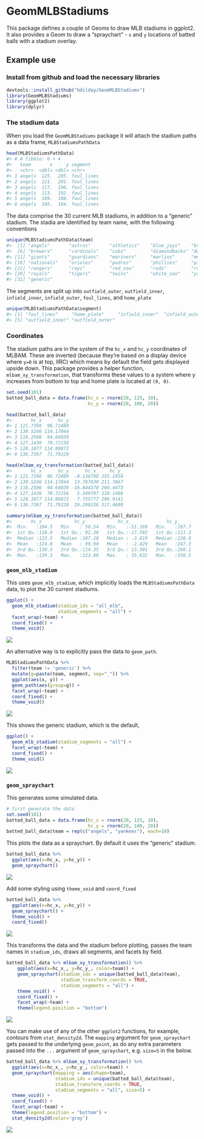 
<!-- README.md is generated from README.Rmd. Please edit that file -->

# GeomMLBStadiums

This package defines a couple of Geoms to draw MLB stadiums in ggplot2.
It also provides a Geom to draw a “spraychart” - `x` and `y` locations
of batted balls with a stadium overlay.

## Example use

### Install from github and load the necessary libraries

``` r
devtools::install_github("bdilday/GeomMLBStadiums")
library(GeomMLBStadiums)
library(ggplot2)
library(dplyr)
```

### The stadium data

When you load the `GeomMLBStadiums` package it will attach the stadium
paths as a data frame, `MLBStadiumsPathData`

``` r
head(MLBStadiumsPathData)
#> # A tibble: 6 × 4
#>   team       x     y segment   
#>   <chr>  <dbl> <dbl> <chr>     
#> 1 angels  125.  205. foul_lines
#> 2 angels  121.  201. foul_lines
#> 3 angels  117.  196. foul_lines
#> 4 angels  113.  192. foul_lines
#> 5 angels  109.  188. foul_lines
#> 6 angels  105.  184. foul_lines
```

The data comprise the 30 current MLB stadiums, in addition to a
“generic” stadium. The stadia are identified by team name, with the
following conventions

``` r
unique(MLBStadiumsPathData$team)
#>  [1] "angels"       "astros"       "athletics"    "blue_jays"    "braves"      
#>  [6] "brewers"      "cardinals"    "cubs"         "diamondbacks" "dodgers"     
#> [11] "giants"       "guardians"    "mariners"     "marlins"      "mets"        
#> [16] "nationals"    "orioles"      "padres"       "phillies"     "pirates"     
#> [21] "rangers"      "rays"         "red_sox"      "reds"         "rockies"     
#> [26] "royals"       "tigers"       "twins"        "white_sox"    "yankees"     
#> [31] "generic"
```

The segments are split up into `outfield_outer`, `outfield_inner`,
`infield_inner`, `infield_outer`, `foul_lines`, and `home_plate`

``` r
unique(MLBStadiumsPathData$segment)
#> [1] "foul_lines"     "home_plate"     "infield_inner"  "infield_outer" 
#> [5] "outfield_inner" "outfield_outer"
```

### Coordinates

The stadium paths are in the system of the `hc_x` and `hc_y` coordinates
of MLBAM. These are inverted (because they’re based on a display device
where `y=0` is at top, IIRC) which means by default the field gets
displayed upside down. This package provides a helper function,
`mlbam_xy_transformation`, that transforms these values to a system
where y increases from bottom to top and home plate is located at
`(0, 0)`.

``` r
set.seed(101)
batted_ball_data = data.frame(hc_x = rnorm(20, 125, 10), 
                              hc_y = rnorm(20, 100, 20))

head(batted_ball_data)
#>       hc_x      hc_y
#> 1 121.7396  96.72489
#> 2 130.5246 114.17044
#> 3 118.2506  94.64039
#> 4 127.1436  70.72156
#> 5 128.1077 114.88872
#> 6 136.7397  71.79220

head(mlbam_xy_transformation(batted_ball_data))
#>       hc_x      hc_y      hc_x_    hc_y_
#> 1 121.7396  96.72489  -8.136798 255.2450
#> 2 130.5246 114.17044  13.787630 211.7067
#> 3 118.2506  94.64039 -16.844378 260.4473
#> 4 127.1436  70.72156   5.349707 320.1408
#> 5 128.1077 114.88872   7.755777 209.9141
#> 6 136.7397  71.79220  29.298336 317.4688

summary(mlbam_xy_transformation(batted_ball_data))
#>       hc_x            hc_y            hc_x_             hc_y_      
#>  Min.   :104.5   Min.   : 58.54   Min.   :-51.169   Min.   :187.7  
#>  1st Qu.:118.0   1st Qu.: 92.36   1st Qu.:-17.592   1st Qu.:211.3  
#>  Median :123.5   Median :107.28   Median : -3.819   Median :228.9  
#>  Mean   :124.0   Mean   : 99.90   Mean   : -2.429   Mean   :247.3  
#>  3rd Qu.:130.3   3rd Qu.:114.35   3rd Qu.: 13.301   3rd Qu.:266.1  
#>  Max.   :139.3   Max.   :123.80   Max.   : 35.632   Max.   :350.5
```

### `geom_mlb_stadium`

This uses `geom_mlb_stadium`, which implicitly loads the
`MLBStadiumsPathData` data, to plot the 30 current stadiums.

``` r
ggplot() + 
  geom_mlb_stadium(stadium_ids = "all_mlb", 
                   stadium_segments = "all") + 
  facet_wrap(~team) + 
  coord_fixed() + 
  theme_void()
```

![](README_files/figure-gfm/unnamed-chunk-8-1.png)<!-- -->

An alternative way is to explicitly pass the data to `geom_path`.

``` r
MLBStadiumsPathData %>% 
  filter(team != 'generic') %>% 
  mutate(g=paste(team, segment, sep="_")) %>% 
  ggplot(aes(x, y)) + 
  geom_path(aes(group=g)) + 
  facet_wrap(~team) + 
  coord_fixed() + 
  theme_void()
```

![](README_files/figure-gfm/unnamed-chunk-9-1.png)<!-- -->

This shows the generic stadium, which is the default,

``` r
ggplot() + 
  geom_mlb_stadium(stadium_segments = "all") + 
  facet_wrap(~team) + 
  coord_fixed() + 
  theme_void()
```

![](README_files/figure-gfm/unnamed-chunk-10-1.png)<!-- -->

### `geom_spraychart`

This generates some simulated data.

``` r
# first generate the data
set.seed(101)
batted_ball_data = data.frame(hc_x = rnorm(20, 125, 10),
                              hc_y = rnorm(20, 100, 20))
batted_ball_data$team = rep(c("angels", "yankees"), each=10)
```

This plots the data as a spraychart. By default it uses the “generic”
stadium.

``` r
batted_ball_data %>% 
  ggplot(aes(x=hc_x, y=hc_y)) + 
  geom_spraychart() 
```

![](README_files/figure-gfm/unnamed-chunk-12-1.png)<!-- -->

Add some styling using `theme_void` and `coord_fixed`

``` r
batted_ball_data %>% 
  ggplot(aes(x=hc_x, y=hc_y)) + 
  geom_spraychart() + 
  theme_void() + 
  coord_fixed()
```

![](README_files/figure-gfm/unnamed-chunk-13-1.png)<!-- -->

This transforms the data and the stadium before plotting, passes the
team names in `stadium_ids`, draws all segments, and facets by field.

``` r
batted_ball_data %>% mlbam_xy_transformation() %>%  
    ggplot(aes(x=hc_x_, y=hc_y_, color=team)) + 
    geom_spraychart(stadium_ids = unique(batted_ball_data$team),
                    stadium_transform_coords = TRUE, 
                    stadium_segments = "all") + 
    theme_void() + 
    coord_fixed() + 
    facet_wrap(~team) + 
    theme(legend.position = "bottom")
```

![](README_files/figure-gfm/unnamed-chunk-14-1.png)<!-- -->

You can make use of any of the other `ggplot2` functions, for example,
contours from `stat_density2d`. The `mapping` argument for
`geom_spraychart` gets passed to the underlying `geom_point`, as do any
extra parameters passed into the `...` argument of `geom_spraychart`,
e.g. `size=5` in the below.

``` r
batted_ball_data %>% mlbam_xy_transformation() %>%  
  ggplot(aes(x=hc_x_, y=hc_y_, color=team)) + 
  geom_spraychart(mapping = aes(shape=team), 
                  stadium_ids = unique(batted_ball_data$team),
                  stadium_transform_coords = TRUE, 
                  stadium_segments = "all", size=5) + 
  theme_void() + 
  coord_fixed() + 
  facet_wrap(~team) + 
  theme(legend.position = "bottom") + 
  stat_density2d(color='gray')
```

![](README_files/figure-gfm/unnamed-chunk-15-1.png)<!-- -->
